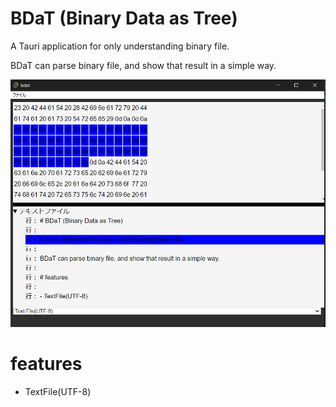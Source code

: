 # BDaT (Binary Data as Tree)

A Tauri application for only understanding binary file.

BDaT can parse binary file, and show that result in a simple way.

![screen shot](docs/screenshot.png)

# features

- TextFile(UTF-8)
